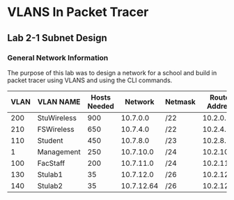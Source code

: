 # VLANS In Packet Tracer

## Lab 2-1 Subnet Design

### General Network Information

The purpose of this lab was to design a network for a school and build in packet tracer using VLANS and using the CLI commands.

| VLAN | VLAN NAME   | Hosts Needed | Network    | Netmask | Router Address |
| ---- | ----------- | ------------ | ---------- | ------- | -------------- |
| 200  | StuWireless | 900          | 10.7.0.0   | /22     | 10.2.0.1       |
| 210  | FSWireless  | 650          | 10.7.4.0   | /22     | 10.2.4.1       |
| 110  | Student     | 450          | 10.7.8.0   | /23     | 10.2.8.1       |
| 1    | Management  | 250          | 10.7.10.0  | /24     | 10.2.10.1      |
| 100  | FacStaff    | 200          | 10.7.11.0  | /24     | 10.2.11.1      |
| 130  | Stulab1     | 35           | 10.7.12.0  | /26     | 10.2.12.1      |
| 140  | Stulab2     | 35           | 10.7.12.64 | /26     | 10.2.12.65     |